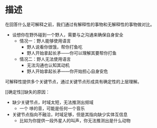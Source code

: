 # 描述

在回答什么是可解释之前，我们通过有解释性的事物和无解释性的事物做对比。
- 设想你在野外碰到一个野人，需要与之沟通来确保自身安全
	- 情况一：野人能够使用语言
		- 野人说看你很饿，帮你打鱼吃
		- 野人开始拿起长矛——你可以理解其要帮你打鱼
	- 情况二：野人无法使用语言
		- 无法沟通也认知其动机
		- 野人开始拿起长矛——你开始担心自身安危


可解释性提供多个关键节点，通过关键节点形成具有确定性的上层理解。

[[确定性]]缺失的原因：
- 缺少关键节点，时域太短，无法推测出频域
	- 一个 哆的音，可能是任何一个音乐
- 关键节点指向不融洽，时域足够，但是其指向缺少实体互信息
	- 比如为你提供一段外星人的叫声，你无法推测出是什么动物

